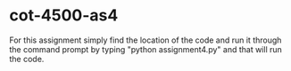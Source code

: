 # cot-4500-as4
For this assignment simply find the location of the code and run it through the command prompt by typing "python assignment4.py" and that will run the code.
